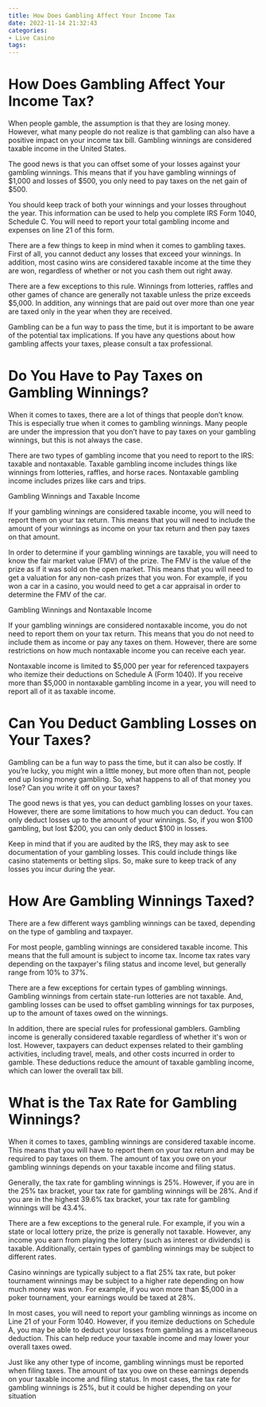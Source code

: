 ```yaml
---
title: How Does Gambling Affect Your Income Tax
date: 2022-11-14 21:32:43
categories:
- Live Casino
tags:
---
```



#  How Does Gambling Affect Your Income Tax?

When people gamble, the assumption is that they are losing money. However, what many people do not realize is that gambling can also have a positive impact on your income tax bill. Gambling winnings are considered taxable income in the United States.

The good news is that you can offset some of your losses against your gambling winnings. This means that if you have gambling winnings of $1,000 and losses of $500, you only need to pay taxes on the net gain of $500.

You should keep track of both your winnings and your losses throughout the year. This information can be used to help you complete IRS Form 1040, Schedule C. You will need to report your total gambling income and expenses on line 21 of this form.

There are a few things to keep in mind when it comes to gambling taxes. First of all, you cannot deduct any losses that exceed your winnings. In addition, most casino wins are considered taxable income at the time they are won, regardless of whether or not you cash them out right away.

There are a few exceptions to this rule. Winnings from lotteries, raffles and other games of chance are generally not taxable unless the prize exceeds $5,000. In addition, any winnings that are paid out over more than one year are taxed only in the year when they are received.

Gambling can be a fun way to pass the time, but it is important to be aware of the potential tax implications. If you have any questions about how gambling affects your taxes, please consult a tax professional.

#  Do You Have to Pay Taxes on Gambling Winnings?

When it comes to taxes, there are a lot of things that people don’t know. This is especially true when it comes to gambling winnings. Many people are under the impression that you don’t have to pay taxes on your gambling winnings, but this is not always the case.

There are two types of gambling income that you need to report to the IRS: taxable and nontaxable. Taxable gambling income includes things like winnings from lotteries, raffles, and horse races. Nontaxable gambling income includes prizes like cars and trips.

Gambling Winnings and Taxable Income

If your gambling winnings are considered taxable income, you will need to report them on your tax return. This means that you will need to include the amount of your winnings as income on your tax return and then pay taxes on that amount.

In order to determine if your gambling winnings are taxable, you will need to know the fair market value (FMV) of the prize. The FMV is the value of the prize as if it was sold on the open market. This means that you will need to get a valuation for any non-cash prizes that you won. For example, if you won a car in a casino, you would need to get a car appraisal in order to determine the FMV of the car.

Gambling Winnings and Nontaxable Income

If your gambling winnings are considered nontaxable income, you do not need to report them on your tax return. This means that you do not need to include them as income or pay any taxes on them. However, there are some restrictions on how much nontaxable income you can receive each year.

Nontaxable income is limited to $5,000 per year for referenced taxpayers who itemize their deductions on Schedule A (Form 1040). If you receive more than $5,000 in nontaxable gambling income in a year, you will need to report all of it as taxable income.

#  Can You Deduct Gambling Losses on Your Taxes?

Gambling can be a fun way to pass the time, but it can also be costly. If you’re lucky, you might win a little money, but more often than not, people end up losing money gambling. So, what happens to all of that money you lose? Can you write it off on your taxes?

The good news is that yes, you can deduct gambling losses on your taxes. However, there are some limitations to how much you can deduct. You can only deduct losses up to the amount of your winnings. So, if you won $100 gambling, but lost $200, you can only deduct $100 in losses.

Keep in mind that if you are audited by the IRS, they may ask to see documentation of your gambling losses. This could include things like casino statements or betting slips. So, make sure to keep track of any losses you incur during the year.

#  How Are Gambling Winnings Taxed?

There are a few different ways gambling winnings can be taxed, depending on the type of gambling and taxpayer.

For most people, gambling winnings are considered taxable income. This means that the full amount is subject to income tax. Income tax rates vary depending on the taxpayer's filing status and income level, but generally range from 10% to 37%.

There are a few exceptions for certain types of gambling winnings. Gambling winnings from certain state-run lotteries are not taxable. And, gambling losses can be used to offset gambling winnings for tax purposes, up to the amount of taxes owed on the winnings.

In addition, there are special rules for professional gamblers. Gambling income is generally considered taxable regardless of whether it's won or lost. However, taxpayers can deduct expenses related to their gambling activities, including travel, meals, and other costs incurred in order to gamble. These deductions reduce the amount of taxable gambling income, which can lower the overall tax bill.

#  What is the Tax Rate for Gambling Winnings?

When it comes to taxes, gambling winnings are considered taxable income. This means that you will have to report them on your tax return and may be required to pay taxes on them. The amount of tax you owe on your gambling winnings depends on your taxable income and filing status.

Generally, the tax rate for gambling winnings is 25%. However, if you are in the 25% tax bracket, your tax rate for gambling winnings will be 28%. And if you are in the highest 39.6% tax bracket, your tax rate for gambling winnings will be 43.4%.

There are a few exceptions to the general rule. For example, if you win a state or local lottery prize, the prize is generally not taxable. However, any income you earn from playing the lottery (such as interest or dividends) is taxable. Additionally, certain types of gambling winnings may be subject to different rates.

Casino winnings are typically subject to a flat 25% tax rate, but poker tournament winnings may be subject to a higher rate depending on how much money was won. For example, if you won more than $5,000 in a poker tournament, your earnings would be taxed at 28%.

In most cases, you will need to report your gambling winnings as income on Line 21 of your Form 1040. However, if you itemize deductions on Schedule A, you may be able to deduct your losses from gambling as a miscellaneous deduction. This can help reduce your taxable income and may lower your overall taxes owed.

Just like any other type of income, gambling winnings must be reported when filing taxes. The amount of tax you owe on these earnings depends on your taxable income and filing status. In most cases, the tax rate for gambling winnings is 25%, but it could be higher depending on your situation
